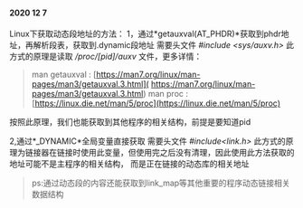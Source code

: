 #### 2020 12 7

Linux下获取动态段地址的方法：
1，通过*getauxval(AT_PHDR)*获取到phdr地址，再解析段表，获取到.dynamic段地址
需要头文件  *#include <sys/auxv.h>*
此方式的原理是读取 */proc/[pid]/auxv* 文件，更多详情：

> man getauxval : [https://man7.org/linux/man-pages/man3/getauxval.3.html]( https://man7.org/linux/man-pages/man3/getauxval.3.html)
> man proc : [https://linux.die.net/man/5/proc](https://linux.die.net/man/5/proc)

按照此原理，我们也能获取到其他程序的相关结构，前提是要知道pid

2,通过*_DYNAMIC*全局变量直接获取
需要头文件  *#include<link.h>*
此方式的原理为链接器在链接时使用此变量，但使用完之后没有清理，因此使用此方法获取的地址可能不是主程序的相关结构，
而是正在链接的动态库的相关地址

> ps:通过动态段的内容还能获取到link_map等其他重要的程序动态链接相关数据结构
>